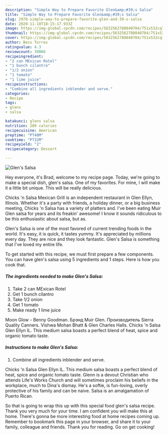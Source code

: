 ```yaml
---
description: "Simple Way to Prepare Favorite Glen&amp;#39;s Salsa"
title: "Simple Way to Prepare Favorite Glen&amp;#39;s Salsa"
slug: 2978-simple-way-to-prepare-favorite-glen-and-39-s-salsa
date: 2020-11-18T18:15:17.933Z
image: https://img-global.cpcdn.com/recipes/5632562788040704/751x532cq70/glens-salsa-recipe-main-photo.jpg
thumbnail: https://img-global.cpcdn.com/recipes/5632562788040704/751x532cq70/glens-salsa-recipe-main-photo.jpg
cover: https://img-global.cpcdn.com/recipes/5632562788040704/751x532cq70/glens-salsa-recipe-main-photo.jpg
author: Bess Torres
ratingvalue: 4.3
reviewcount: 39066
recipeingredient:
- "2 can MExican Rotel"
- "1 bunch cilantro"
- "1/2 onion"
- "1 tomato"
- "1 lime juice"
recipeinstructions:
- "Combine all ingredients inblender and serve."
categories:
- Recipe
tags:
- glens
- salsa

katakunci: glens salsa 
nutrition: 289 calories
recipecuisine: American
preptime: "PT40M"
cooktime: "PT32M"
recipeyield: "2"
recipecategory: Dessert

---
```



![Glen&#39;s Salsa](https://img-global.cpcdn.com/recipes/5632562788040704/751x532cq70/glens-salsa-recipe-main-photo.jpg)

Hey everyone, it's Brad, welcome to my recipe page. Today, we're going to make a special dish, glen&#39;s salsa. One of my favorites. For mine, I will make it a little bit unique. This will be really delicious.

Chicks &#39;n Salsa Mexican Grill is an independent restaurant in Glen Ellyn, Illinois. Whether it&#39;s a party with friends, a holiday dinner, or a big business meeting, Chicks &#39;n Salsa has a variety of platters and. I&#39;ve been eating Muir Glen salsa for years and its freakin&#39; awesome! I know it sounds ridiculous to be this enthusiastic about salsa, but as.

Glen&#39;s Salsa is one of the most favored of current trending foods in the world. It's easy, it is quick, it tastes yummy. It's appreciated by millions every day. They are nice and they look fantastic. Glen&#39;s Salsa is something that I've loved my entire life.


To get started with this recipe, we must first prepare a few components. You can have glen&#39;s salsa using 5 ingredients and 1 steps. Here is how you cook that.

<!--inarticleads1-->

##### The ingredients needed to make Glen&#39;s Salsa:

1. Take 2 can MExican Rotel
1. Get 1 bunch cilantro
1. Take 1/2 onion
1. Get 1 tomato
1. Make ready 1 lime juice


Moon Glow - Benny Goodman. Брэнд Muir Glen. Производитель Sierra Quality Canners. Vishwa Mohan Bhatt &amp; Glen Charles Halls. Chicks &#39;n Salsa Glen Ellyn IL. This medium salsa boasts a perfect blend of heat, spice and organic tomato taste. 

<!--inarticleads2-->

##### Instructions to make Glen&#39;s Salsa:

1. Combine all ingredients inblender and serve.


Chicks &#39;n Salsa Glen Ellyn IL. This medium salsa boasts a perfect blend of heat, spice and organic tomato taste. Glenn is a devout Christian who attends Life&#39;s Works Church and will sometimes proclaim his beliefs in the workplace, much to Dina&#39;s dismay. He&#39;s a softie, is fun-loving, overly protective of his family and can be naive. Salsa is an amalgamation of Puerto Rican. 

So that is going to wrap this up with this special food glen&#39;s salsa recipe. Thank you very much for your time. I am confident you will make this at home. There's gonna be more interesting food at home recipes coming up. Remember to bookmark this page in your browser, and share it to your family, colleague and friends. Thank you for reading. Go on get cooking!
